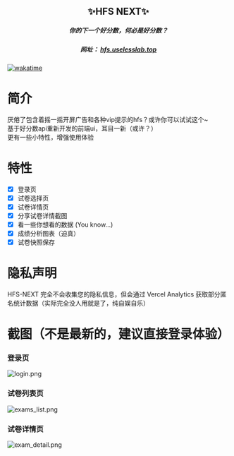 <h2 align="center">✨HFS NEXT✨</h2>
<h5 align="center">你的下一个好分数，何必是好分数？</h5>
<h5 align="center">网址： <a href="https://hfs.uselesslab.top" target="_blank">hfs.uselesslab.top</a></h5>

[![wakatime](https://wakatime.com/badge/github/yanyao2333/HFS-NEXT.svg)](https://wakatime.com/badge/github/yanyao2333/HFS-NEXT)

# 简介

厌倦了包含着摇一摇开屏广告和各种vip提示的hfs？或许你可以试试这个~ \
基于好分数api重新开发的前端ui，耳目一新（或许？）  \
更有一些小特性，增强使用体验

# 特性

- [x] 登录页
- [x] 试卷选择页
- [x] 试卷详情页
- [x] 分享试卷详情截图
- [x] 看一些你想看的数据 (You know...)
- [x] 成绩分析图表（迫真）
- [x] 试卷快照保存

# 隐私声明

HFS-NEXT 完全不会收集您的隐私信息，但会通过 Vercel Analytics 获取部分匿名统计数据（实际完全没人用就是了，纯自娱自乐）

# 截图（不是最新的，建议直接登录体验）

### 登录页

![login.png](public/login.png)

### 试卷列表页

![exams_list.png](public/exams_list.png)

### 试卷详情页

![exam_detail.png](public/exam_detail.png)